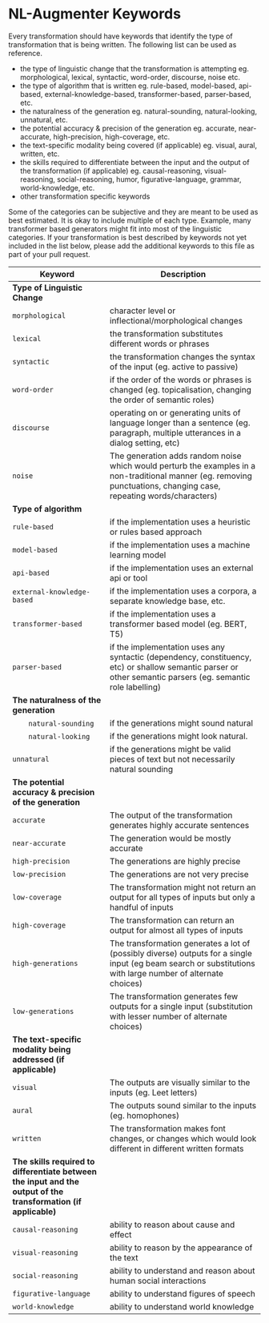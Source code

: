   # NL-Augmenter Keywords

Every transformation should have keywords that identify the type of transformation that is being written. The following list can be used as reference.
- the type of linguistic change that the transformation is attempting eg. morphological, lexical, syntactic, word-order, discourse, noise etc.
- the type of algorithm that is written eg. rule-based, model-based, api-based, external-knowledge-based, transformer-based, parser-based, etc.
- the naturalness of the generation eg. natural-sounding, natural-looking, unnatural, etc.
- the potential accuracy & precision of the generation eg. accurate, near-accurate, high-precision, high-coverage, etc.
- the text-specific modality being covered (if applicable) eg. visual, aural, written, etc.
- the skills required to differentiate between the input and the output of the transformation (if applicable) eg. causal-reasoning, visual-reasoning, social-reasoning, humor, figurative-language, grammar, world-knowledge, etc. 
- other transformation specific keywords

Some of the categories can be subjective and they are meant to be used as best estimated. It is okay to include multiple of each type. Example, many transformer based generators might fit into most of the linguistic categories.  If your transformation is best described by keywords not yet included in the list below, please add the additional keywords to this file as part of your pull request.

Keyword | Description
------- | -----------
**Type of Linguistic Change** |
  `morphological` | character level or inflectional/morphological changes
  `lexical` | the transformation substitutes different words or phrases
  `syntactic` | the transformation changes the syntax of the input (eg. active to passive)
  `word-order` | if the order of the words or phrases is changed (eg. topicalisation, changing the order of semantic roles)
  `discourse` | operating on or generating units of language longer than a sentence (eg. paragraph, multiple utterances in a dialog setting, etc)
  `noise` | The generation adds random noise which would perturb the examples in a non-traditional manner (eg. removing punctuations, changing case, repeating words/characters)
**Type of algorithm** |
  `rule-based` | if the implementation uses a heuristic or rules based approach
  `model-based` | if the implementation uses a machine learning model
  `api-based` | if the implementation uses an external api or tool
  `external-knowledge-based` | if the implementation uses a corpora, a separate knowledge base, etc.
  `transformer-based` | if the implementation uses a transformer based model (eg. BERT, T5)
  `parser-based` | if the implementation uses any syntactic (dependency, constituency, etc) or shallow semantic parser or other semantic parsers (eg. semantic role labelling)
**The naturalness of the generation** |
  `natural-sounding` | if the generations might sound natural
  `natural-looking` | if the generations might look natural.
  `unnatural` | if the generations might be valid pieces of text but not necessarily natural sounding
**The potential accuracy & precision of the generation** | 
   `accurate` | The output of the transformation generates highly accurate sentences
   `near-accurate` | The generation would be mostly accurate
   `high-precision` | The generations are highly precise
   `low-precision` | The generations are not very precise
   `low-coverage` | The transformation might not return an output for all types of inputs but only a handful of inputs
   `high-coverage` | The transformation can return an output for almost all types of inputs
   `high-generations` | The transformation generates a lot of (possibly diverse) outputs for a single input (eg beam search or substitutions with large number of alternate choices)
   `low-generations` | The transformation generates few outputs for a single input (substitution with lesser number of alternate choices)
**The text-specific modality being addressed (if applicable)** |
   `visual` | The outputs are visually similar to the inputs (eg. Leet letters)
   `aural` | The outputs sound similar to the inputs (eg. homophones)
   `written` | The transformation makes font changes, or changes which would look different in different written formats
**The skills required to differentiate between the input and the output of the transformation (if applicable)** |
  `causal-reasoning` | ability to reason about cause and effect
  `visual-reasoning` | ability to reason by the appearance of the text
  `social-reasoning` | ability to understand and reason about human social interactions
  `figurative-language` | ability to understand figures of speech
  `world-knowledge` | ability to understand world knowledge
  
